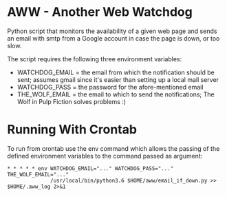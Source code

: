 # AWW - Another Web Watchdog

Python script that monitors the availability of 
a given web page and sends an email with smtp from a 
Google account in case the page is down, or too slow. 

The script requires the following three environment variables:

* WATCHDOG_EMAIL = the email from which the notification should be sent; 
assumes gmail since it's easier than setting up a local mail server
* WATCHDOG_PASS = the password for the afore-mentioned email
* THE_WOLF_EMAIL = the email to which to send the notifications; The Wolf in Pulp Fiction solves problems :)



# Running With Crontab

To run from crontab use the env command which allows the 
passing of the defined environment variables to the 
command passed as argument:

    * * * * * env WATCHDOG_EMAIL="..." WATCHDOG_PASS="..." THE_WOLF_EMAIL="..." 
                  /usr/local/bin/python3.6 $HOME/aww/email_if_down.py >> $HOME/.aww_log 2>&1
